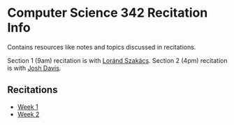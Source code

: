 Computer Science 342 Recitation Info
====================================

Contains resources like notes and topics discussed in recitations.

Section 1 (9am) recitation is with [Loránd Szakács](https://github.com/lorandszakacs).
Section 2 (4pm) recitation is with [Josh Davis](https://github.com/jdavis).

## Recitations

- [Week 1](week01/)
- [Week 2](week02/)
